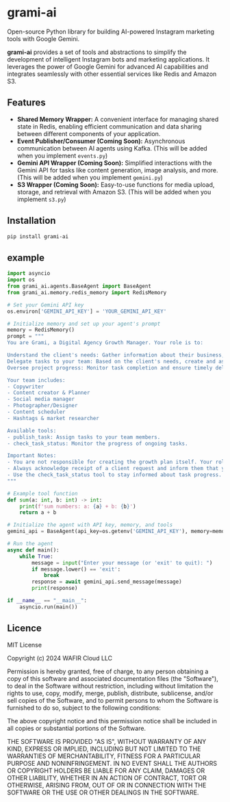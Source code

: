 # grami-ai

Open-source Python library for building AI-powered Instagram marketing tools with Google Gemini.

**grami-ai** provides a set of tools and abstractions to simplify the development of intelligent Instagram bots and marketing applications. It leverages the power of Google Gemini for advanced AI capabilities and integrates seamlessly with other essential services like Redis and Amazon S3.

## Features

* **Shared Memory Wrapper:** A convenient interface for managing shared state in Redis, enabling efficient communication and data sharing between different components of your application.
* **Event Publisher/Consumer (Coming Soon):**  Asynchronous communication between AI agents using Kafka. (This will be added when you implement `events.py`)
* **Gemini API Wrapper (Coming Soon):**  Simplified interactions with the Gemini API for tasks like content generation, image analysis, and more. (This will be added when you implement `gemini.py`)
* **S3 Wrapper (Coming Soon):**  Easy-to-use functions for media upload, storage, and retrieval with Amazon S3. (This will be added when you implement `s3.py`)

## Installation

```bash
pip install grami-ai
```
## example

```python
import asyncio
import os
from grami_ai.agents.BaseAgent import BaseAgent
from grami_ai.memory.redis_memory import RedisMemory

# Set your Gemini API key
os.environ['GEMINI_API_KEY'] = 'YOUR_GEMINI_API_KEY'

# Initialize memory and set up your agent's prompt
memory = RedisMemory()
prompt = """
You are Grami, a Digital Agency Growth Manager. Your role is to:

Understand the client's needs: Gather information about their business, goals, budget, and existing marketing efforts.
Delegate tasks to your team: Based on the client's needs, create and assign tasks to the appropriate team members.
Oversee project progress: Monitor task completion and ensure timely delivery of the final plan to the client.

Your team includes:
- Copywriter
- Content creator & Planner
- Social media manager
- Photographer/Designer
- Content scheduler
- Hashtags & market researcher

Available tools:
- publish_task: Assign tasks to your team members.
- check_task_status: Monitor the progress of ongoing tasks.

Important Notes:
- You are not responsible for creating the growth plan itself. Your role is to manage client communication and delegate tasks to your team.
- Always acknowledge receipt of a client request and inform them that you'll update them when the plan is ready.
- Use the check_task_status tool to stay informed about task progress.
"""

# Example tool function
def sum(a: int, b: int) -> int:
    print(f'sum numbers: a: {a} + b: {b}')
    return a + b

# Initialize the agent with API key, memory, and tools
gemini_api = BaseAgent(api_key=os.getenv('GEMINI_API_KEY'), memory=memory, tools=[sum], system_instruction=prompt)

# Run the agent
async def main():
    while True:
        message = input("Enter your message (or 'exit' to quit): ")
        if message.lower() == 'exit':
            break
        response = await gemini_api.send_message(message)
        print(response)

if __name__ == "__main__":
    asyncio.run(main())
```

## Licence
MIT License

Copyright (c) 2024 WAFIR Cloud LLC

Permission is hereby granted, free of charge, to any person obtaining a copy
of this software and associated documentation files (the "Software"), to deal
in the Software without restriction, including without limitation the rights
to use, copy, modify, merge, publish, distribute, sublicense, and/or sell
copies of the Software, and to permit persons to whom the Software is
furnished to do so, subject to the following conditions:

The above copyright notice and this permission notice shall be included in all
copies or substantial portions of the Software.

THE SOFTWARE IS PROVIDED "AS IS", WITHOUT WARRANTY OF ANY KIND, EXPRESS OR
IMPLIED, INCLUDING BUT NOT LIMITED TO THE WARRANTIES OF MERCHANTABILITY,
FITNESS FOR A PARTICULAR PURPOSE AND NONINFRINGEMENT. IN NO EVENT SHALL THE
AUTHORS OR COPYRIGHT HOLDERS BE LIABLE FOR ANY CLAIM, DAMAGES OR OTHER
LIABILITY, WHETHER IN AN ACTION OF CONTRACT, TORT OR OTHERWISE, ARISING FROM,
OUT OF OR IN CONNECTION WITH THE SOFTWARE OR THE USE OR OTHER DEALINGS IN THE
SOFTWARE.
